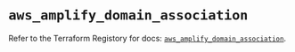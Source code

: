 # `aws_amplify_domain_association`

Refer to the Terraform Registory for docs: [`aws_amplify_domain_association`](https://registry.terraform.io/providers/hashicorp/aws/5.14.0/docs/resources/amplify_domain_association).
